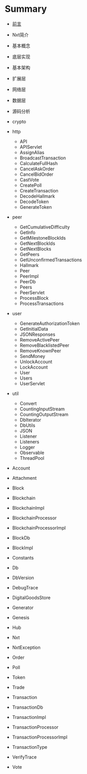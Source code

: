 # Summary

* [前言](README.md)
* Nxt简介
* 基本概念
* 底层实现
* 基本架构
 * 扩展层
 * 网络层
 * 数据层    
* 源码分析
 * crypto
 * http
   * API 
   * APIServlet
   * AssignAlias
   * BroadcastTransaction
   * CalculateFullHash
   * CancelAskOrder
   * CancelBidOrder
   * CastVote
   * CreatePoll
   * CreateTransaction
   * DecodeHallmark
   * DecodeToken
   * GenerateToken
   
 * peer
   * GetCumulativeDifficulty
   * GetInfo
   * GetMilestoneBlockIds
   * GetNextBlockIds
   * GetNextBlocks
   * GetPeers
   * GetUnconfirmedTransactions
   * Hallmark
   * Peer
   * PeerImpl
   * PeerDb
   * Peers
   * PeerServlet
   * ProcessBlock
   * ProcessTransactions  
 * user
   * GenerateAuthorizationToken
   * GetInitialData
   * JSONResponses
   * RemoveActivePeer
   * RemoveBlacklistedPeer
   * RemoveKnownPeer
   * SendMoney
   * UnlockAccount
   * LockAccount
   * User
   * Users
   * UserServlet  
 * util
   * Convert
   * CountingInputStream
   * CountingOutputStream
   * DbIterator
   * DbUtils
   * JSON
   * Listener
   * Listeners
   * Logger
   * Observable
   * ThreadPool
 * Account
 * Attachment
 * Block
 * Blockchain
 * BlockchainImpl
 * BlockchainProcessor
 * BlockchainProcessorImpl
 * BlockDb
 * BlockImpl
 * Constants
 * Db
 * DbVersion
 * DebugTrace
 * DigitalGoodsStore
 * Generator
 * Genesis
 * Hub
 * Nxt
 * NxtException
 * Order
 * Poll
 * Token
 * Trade
 * Transaction
 * TransactionDb
 * TransactionImpl
 * TransactionProcessor
 * TransactionProcessorImpl
 * TransactionType
 * VerifyTrace
 * Vote
 
 
 




